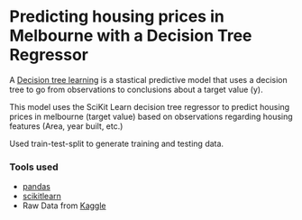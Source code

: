 # Predicting housing prices in Melbourne with a Decision Tree Regressor

A [Decision tree learning](https://en.wikipedia.org/wiki/Decision_tree_learning) is a stastical predictive model that uses a decision tree to go from observations to conclusions about a target value (y).

This model uses the SciKit Learn decision tree regressor to predict housing prices in melbourne (target value) based on observations regarding housing features (Area, year built, etc.)

Used train-test-split to generate training and testing data.

### Tools used
* [pandas](https://pandas.pydata.org/)
* [scikitlearn](https://scikit-learn.org/stable/)
* Raw Data from [Kaggle]()
